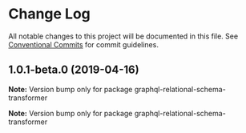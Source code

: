 # Change Log

All notable changes to this project will be documented in this file.
See [Conventional Commits](https://conventionalcommits.org) for commit guidelines.

## 1.0.1-beta.0 (2019-04-16)

**Note:** Version bump only for package graphql-relational-schema-transformer





**Note:** Version bump only for package graphql-relational-schema-transformer
